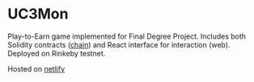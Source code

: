 # UC3Mon
Play-to-Earn game implemented for Final Degree Project. 
Includes both Solidity contracts ([chain](web/)) and React interface for interaction (web).
Deployed on Rinkeby testnet.

Hosted on [netlify](https://uc3mon.netlify.app/)

